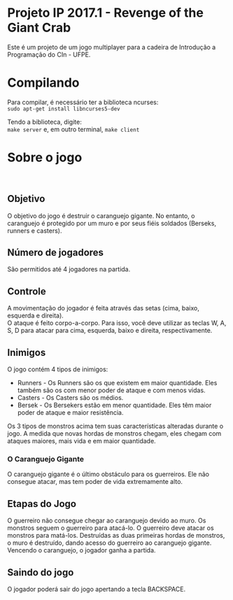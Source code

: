 # Projeto IP 2017.1 - Revenge of the Giant Crab
Este é um projeto de um jogo multiplayer para a cadeira de Introdução a Programação do CIn - UFPE.
# Compilando
Para compilar, é necessário ter a biblioteca ncurses:  
`sudo apt-get install libncurses5-dev`

Tendo a biblioteca, digite:  
`make server` e, em outro terminal, `make client`

# Sobre o jogo
 
## Objetivo  
O objetivo do jogo é destruir o caranguejo gigante. No entanto, o caranguejo é protegido por um muro e por seus fiéis soldados (Berseks, runners e casters). 
 
## Número de jogadores  
São permitidos até 4 jogadores na partida.
 
## Controle  
A movimentação do jogador é feita através das setas (cima, baixo, esquerda e direita).  
O ataque é feito corpo-a-corpo. Para isso, você deve utilizar as teclas W, A, S, D para atacar para cima, esquerda, baixo e direita, respectivamente. 
 
## Inimigos
O jogo contém 4 tipos de inimigos:  
* Runners - Os Runners são os que existem em maior quantidade. Eles também são os com menor poder de ataque e com menos vidas.
* Casters - Os Casters são os médios.
* Bersek - Os Bersekers estão em menor quantidade. Eles têm maior poder de ataque e maior resistência.

Os 3 tipos de monstros acima tem suas características alteradas durante o jogo. A medida que novas hordas de monstros chegam, eles chegam com ataques maiores, mais vida e em maior quantidade.

### O Caranguejo Gigante  
O caranguejo gigante é o último obstáculo para os guerreiros. Ele não consegue atacar, mas tem poder de vida extremamente alto.
 
## Etapas do Jogo
O guerreiro não consegue chegar ao caranguejo devido ao muro. Os monstros seguem o guerreiro para atacá-lo. O guerreiro deve atacar os monstros para matá-los.
Destruídas as duas primeiras hordas de monstros, o muro é destruído, dando acesso do guerreiro ao caranguejo gigante.
Vencendo o caranguejo, o jogador ganha a partida.
 
## Saindo do jogo
O jogador poderá sair do jogo apertando a tecla BACKSPACE.
 
 


